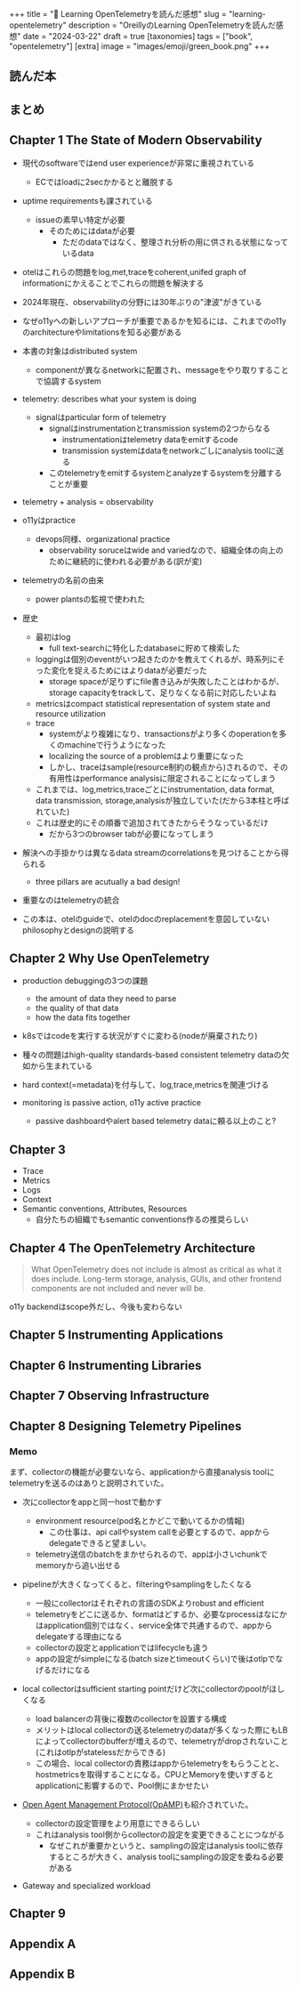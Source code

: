 +++
title = "📗 Learning OpenTelemetryを読んだ感想"
slug = "learning-opentelemetry"
description = "OreillyのLearning OpenTelemetryを読んだ感想"
date = "2024-03-22"
draft = true
[taxonomies]
tags = ["book", "opentelemetry"]
[extra]
image = "images/emoji/green_book.png"
+++


## 読んだ本

## まとめ

## Chapter 1 The State of Modern Observability

* 現代のsoftwareではend user experienceが非常に重視されている
  * ECではloadに2secかかるとと離脱する
* uptime requirementsも課されている
  * issueの素早い特定が必要
    * そのためにはdataが必要
      * ただのdataではなく、整理され分析の用に供される状態になっているdata

* otelはこれらの問題をlog,met,traceをcoherent,unifed graph of informationにかえることでこれらの問題を解決する

* 2024年現在、observabilityの分野には30年ぶりの"津波"がきている
* なぜo11yへの新しいアプローチが重要であるかを知るには、これまでのo11yのarchitectureやlimitationsを知る必要がある

* 本書の対象はdistributed system
  * componentが異なるnetworkに配置され、messageをやり取りすることで協調するsystem

* telemetry: describes what your system is doing
  * signalはparticular form of telemetry
    * signalはinstrumentationとtransmission systemの2つからなる
      * instrumentationはtelemetry dataをemitするcode
      * transmission systemはdataをnetworkごしにanalysis toolに送る
    * このtelemetryをemitするsystemとanalyzeするsystemを分離することが重要
* telemetry + analysis = observability

* o11yはpractice
  * devops同様、organizational practice
    * observability soruceはwide and variedなので、組織全体の向上のために継続的に使われる必要がある(訳が変)

* telemetryの名前の由来
  * power plantsの監視で使われた

* 歴史
  * 最初はlog
    * full text-searchに特化したdatabaseに貯めて検索した
  * loggingは個別のeventがいつ起きたのかを教えてくれるが、時系列にそった変化を捉えるためにはよりdataが必要だった
    * storage spaceが足りずにfile書き込みが失敗したことはわかるが、storage capacityをtrackして、足りなくなる前に対応したいよね
  * metricsはcompact statistical representation of system state and resource utilization
  * trace
    * systemがより複雑になり、transactionsがより多くのoperationを多くのmachineで行うようになった
    * localizing the source of a problemはより重要になった
    * しかし、traceはsample(resource制約の観点から)されるので、その有用性はperformance analysisに限定されることになってしまう
  * これまでは、log,metrics,traceごとにinstrumentation, data format, data transmission, storage,analysisが独立していた(だから3本柱と呼ばれていた)
  * これは歴史的にその順番で追加されてきたからそうなっているだけ
    * だから3つのbrowser tabが必要になってしまう

* 解決への手掛かりは異なるdata streamのcorrelationsを見つけることから得られる
  * three pillars are acutually a bad design!

* 重要なのはtelemetryの統合
* この本は、otelのguideで、otelのdocのreplacementを意図していないphilosophyとdesignの説明する
    

## Chapter 2 Why Use OpenTelemetry

* production debuggingの3つの課題
  * the amount of data they need to parse
  * the quality of that data
  * how the data fits together

* k8sではcodeを実行する状況がすぐに変わる(nodeが廃棄されたり)
* 種々の問題はhigh-quality standards-based consistent telemetry dataの欠如から生まれている
* hard context(=metadata)を付与して、log,trace,metricsを関連づける
* monitoring is passive action, o11y active practice
  * passive dashboardやalert based telemetry dataに頼る以上のこと?

  
## Chapter 3

* Trace
* Metrics
* Logs
* Context
* Semantic conventions, Attributes, Resources
  * 自分たちの組織でもsemantic conventions作るの推奨らしい

## Chapter 4 The OpenTelemetry Architecture

> What OpenTelemetry does not include is almost as critical as what it does include. Long-term storage, analysis, GUIs, and other frontend components are not included and never will be.

o11y backendはscope外だし、今後も変わらない

## Chapter 5 Instrumenting Applications


## Chapter 6  Instrumenting Libraries


## Chapter 7 Observing Infrastructure


## Chapter 8 Designing Telemetry Pipelines

### Memo
まず、collectorの機能が必要ないなら、applicationから直接analysis toolにtelemetryを送るのはありと説明されていた。

* 次にcollectorをappと同一hostで動かす
  * environment resource(pod名とかどこで動いてるかの情報)
    * この仕事は、api callやsystem callを必要とするので、appからdelegateできると望ましい。
  * telemetry送信のbatchをまかせられるので、appは小さいchunkでmemoryから追い出せる

* pipelineが大きくなってくると、filteringやsamplingをしたくなる
  * 一般にcollectorはそれぞれの言語のSDKよりrobust and efficient
  * telemetryをどこに送るか、formatはどするか、必要なprocessはなにかはapplication個別ではなく、service全体で共通するので、appからdelegateする理由になる
  * collectorの設定とapplicationではlifecycleも違う
  * appの設定がsimpleになる(batch sizeとtimeoutくらい)で後はotlpでなげるだけになる

* local collectorはsufficient starting pointだけど次にcollectorのpoolがほしくなる
  * load balancerの背後に複数のcollectorを設置する構成
  * メリットはlocal collectorの送るtelemetryのdataが多くなった際にもLBによってcollectorのbufferが増えるので、telemetryがdropされないこと(これはotlpがstatelessだからできる)
  * この場合、local collectorの責務はappからtelemetryをもらうことと、hostmetricsを取得することになる。CPUとMemoryを使いすぎるとapplicationに影響するので、Pool側にまかせたい

* [Open Agent Management Protocol(OpAMP)](https://github.com/open-telemetry/opamp-spec/blob/main/specification.md)も紹介されていた。
  * collectorの設定管理をより用意にできるらしい
  * これはanalysis tool側からcollectorの設定を変更できることにつながる
    * なぜこれが重要かというと、samplingの設定はanalysis toolに依存するところが大きく、analysis toolにsamplingの設定を委ねる必要がある

* Gateway and specialized workload

## Chapter 9
## Appendix A
## Appendix B
